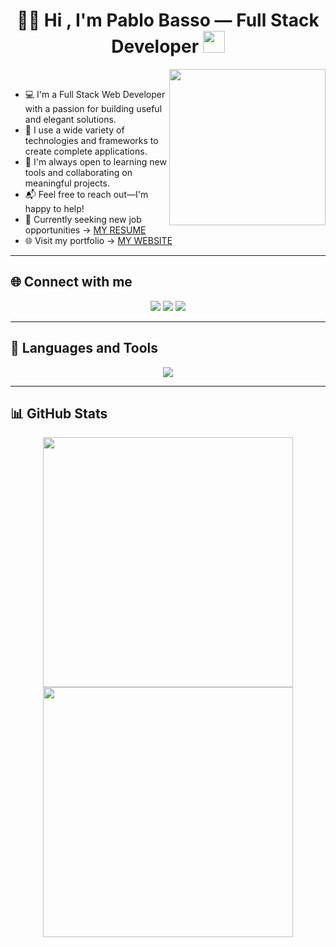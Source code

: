 
<h1 align="center">
  👨‍💻 Hi , I'm Pablo Basso — Full Stack Developer
  <img src="https://media.giphy.com/media/hvRJCLFzcasrR4ia7z/giphy.gif" width="35"/>
</h1>


<picture>
  <source media="(max-width: 768px)" srcset="">
  <img align="right" src="https://github.com/7oSkaaa/7oSkaaa/blob/main/Images/Right_Side.gif?raw=true" width="250px"/>
</picture>


<br>


- 💻 I'm a Full Stack Web Developer with a passion for building useful and elegant solutions.  
- 🚀 I use a wide variety of technologies and frameworks to create complete applications.  
- 🤝 I'm always open to learning new tools and collaborating on meaningful projects.  
- 📬 Feel free to reach out—I'm happy to help!  
- 📄 Currently seeking new job opportunities → [MY RESUME](http://)  
- 🌐 Visit my portfolio → [MY WEBSITE](https://)  

---

## 🌐 Connect with me

<p align="center">
  <a href="https://www.linkedin.com/in/pablo-basso-40b93b34b/"><img src="https://skillicons.dev/icons?i=linkedin" /></a>
  <a href="mailto:produtor.pablobasso25@gmail.com"><img src="https://skillicons.dev/icons?i=gmail" /></a>
  <a href="https://www.instagram.com/pablobasso25/"><img src="https://skillicons.dev/icons?i=instagram" /></a>
</p>

---

## 🧰 Languages and Tools

<p align="center">
  <img src="https://skillicons.dev/icons?i=html,css,js,react,php,py,bootstrap,tailwind,github,git,cpp,vscode" />
</p>

---

## 📊 GitHub Stats

<div align="center">
  <a href="https://github.com/pablobasso25">
    <img src="https://github-readme-stats.vercel.app/api?username=pablobasso25&show_icons=true&theme=tokyonight&hide_border=true&locale=en" width="400"/>
  </a>

  <a href="https://github.com/pablobasso25">
    <img src="https://github-readme-streak-stats.herokuapp.com/?user=pablobasso25&theme=material-palenight" width="400"/>
  </a>
</div>
